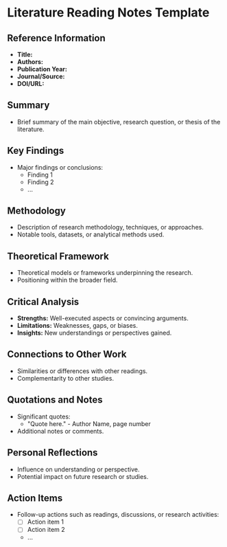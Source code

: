 # Literature Reading Notes Template

## Reference Information

- **Title:** 
- **Authors:** 
- **Publication Year:** 
- **Journal/Source:** 
- **DOI/URL:** 

## Summary

- Brief summary of the main objective, research question, or thesis of the literature.

## Key Findings

- Major findings or conclusions:
  - Finding 1
  - Finding 2
  - ...

## Methodology

- Description of research methodology, techniques, or approaches.
- Notable tools, datasets, or analytical methods used.

## Theoretical Framework

- Theoretical models or frameworks underpinning the research.
- Positioning within the broader field.

## Critical Analysis

- **Strengths:** Well-executed aspects or convincing arguments.
- **Limitations:** Weaknesses, gaps, or biases.
- **Insights:** New understandings or perspectives gained.

## Connections to Other Work

- Similarities or differences with other readings.
- Complementarity to other studies.

## Quotations and Notes

- Significant quotes:
  - "Quote here." - Author Name, page number
- Additional notes or comments.

## Personal Reflections

- Influence on understanding or perspective.
- Potential impact on future research or studies.

## Action Items

- Follow-up actions such as readings, discussions, or research activities:
  - [ ] Action item 1
  - [ ] Action item 2
  - ...
